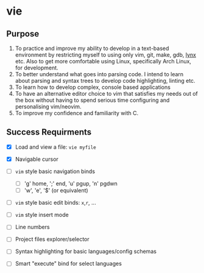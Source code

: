
# vie

## Purpose

1. To practice and improve my ability to develop in a text-based environment by restricting myself to using only vim, git, make, gdb, [lynx](https://lynx.invisible-island.net/) etc. Also to get more comfortable using Linux, specifically Arch Linux, for development.
2. To better understand what goes into parsing code. I intend to learn about parsing and syntax trees to develop code highlighting, linting etc.
3. To learn how to develop complex, console based applications
4. To have an alternative editor choice to vim that satisfies my needs out of the box without having to spend serious time configuring and personalising vim/neovim.
5. To improve my confidence and familiarity with C.

## Success Requirments

- [x] Load and view a file: `vie myfile`
- [x] Navigable cursor
- [ ] `vim` style basic navigation binds
    - [ ] 'g' home, ';' end, 'u' pgup, 'n' pgdwn
    - [ ] 'w', 'e', '$' (or equivalent)
- [ ] `vim` style basic edit binds: `x`,`r`, ...
- [ ] `vim` style insert mode
- [ ] Line numbers
- [ ] Project files explorer/selector
- [ ] Syntax highlighting for basic languages/config schemas
- [ ] Smart "execute" bind for select languages


